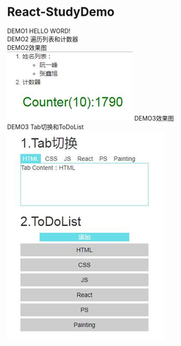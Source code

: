 # React-StudyDemo
DEMO1 HELLO WORD!
<br>
DEMO2 遍历列表和计数器
<br>
DEMO2效果图
<br>
![demo2](https://raw.githubusercontent.com/ylucky/React-StudyDemo/master/pictures/demo2.jpg)
DEMO3效果图
<br>
DEMO3 Tab切换和ToDoList
<br>
![demo3](https://raw.githubusercontent.com/ylucky/React-StudyDemo/master/pictures/demo3.jpg)
